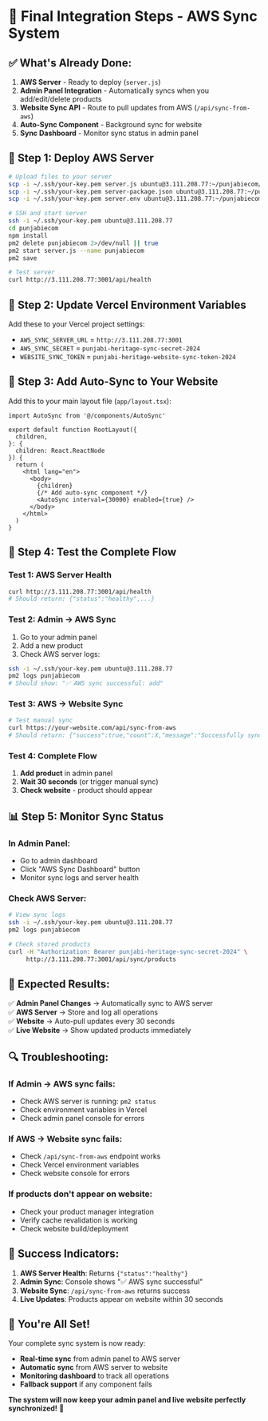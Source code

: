 # 🎯 Final Integration Steps - AWS Sync System

## ✅ **What's Already Done:**

1. **AWS Server** - Ready to deploy (`server.js`)
2. **Admin Panel Integration** - Automatically syncs when you add/edit/delete products
3. **Website Sync API** - Route to pull updates from AWS (`/api/sync-from-aws`)
4. **Auto-Sync Component** - Background sync for website
5. **Sync Dashboard** - Monitor sync status in admin panel

## 🚀 **Step 1: Deploy AWS Server**

```bash
# Upload files to your server
scp -i ~/.ssh/your-key.pem server.js ubuntu@3.111.208.77:~/punjabiecom/
scp -i ~/.ssh/your-key.pem server-package.json ubuntu@3.111.208.77:~/punjabiecom/package.json
scp -i ~/.ssh/your-key.pem server.env ubuntu@3.111.208.77:~/punjabiecom/.env

# SSH and start server
ssh -i ~/.ssh/your-key.pem ubuntu@3.111.208.77
cd punjabiecom
npm install
pm2 delete punjabiecom 2>/dev/null || true
pm2 start server.js --name punjabiecom
pm2 save

# Test server
curl http://3.111.208.77:3001/api/health
```

## 🔧 **Step 2: Update Vercel Environment Variables**

Add these to your Vercel project settings:
- `AWS_SYNC_SERVER_URL` = `http://3.111.208.77:3001`
- `AWS_SYNC_SECRET` = `punjabi-heritage-sync-secret-2024`
- `WEBSITE_SYNC_TOKEN` = `punjabi-heritage-website-sync-token-2024`

## 🔄 **Step 3: Add Auto-Sync to Your Website**

Add this to your main layout file (`app/layout.tsx`):

```tsx
import AutoSync from '@/components/AutoSync'

export default function RootLayout({
  children,
}: {
  children: React.ReactNode
}) {
  return (
    <html lang="en">
      <body>
        {children}
        {/* Add auto-sync component */}
        <AutoSync interval={30000} enabled={true} />
      </body>
    </html>
  )
}
```

## 🧪 **Step 4: Test the Complete Flow**

### Test 1: AWS Server Health
```bash
curl http://3.111.208.77:3001/api/health
# Should return: {"status":"healthy",...}
```

### Test 2: Admin → AWS Sync
1. Go to your admin panel
2. Add a new product
3. Check AWS server logs:
```bash
ssh -i ~/.ssh/your-key.pem ubuntu@3.111.208.77
pm2 logs punjabiecom
# Should show: "✅ AWS sync successful: add"
```

### Test 3: AWS → Website Sync
```bash
# Test manual sync
curl https://your-website.com/api/sync-from-aws
# Should return: {"success":true,"count":X,"message":"Successfully synced..."}
```

### Test 4: Complete Flow
1. **Add product** in admin panel
2. **Wait 30 seconds** (or trigger manual sync)
3. **Check website** - product should appear

## 📊 **Step 5: Monitor Sync Status**

### In Admin Panel:
- Go to admin dashboard
- Click "AWS Sync Dashboard" button
- Monitor sync logs and server health

### Check AWS Server:
```bash
# View sync logs
ssh -i ~/.ssh/your-key.pem ubuntu@3.111.208.77
pm2 logs punjabiecom

# Check stored products
curl -H "Authorization: Bearer punjabi-heritage-sync-secret-2024" \
     http://3.111.208.77:3001/api/sync/products
```

## 🎯 **Expected Results:**

✅ **Admin Panel Changes** → Automatically sync to AWS server  
✅ **AWS Server** → Store and log all operations  
✅ **Website** → Auto-pull updates every 30 seconds  
✅ **Live Website** → Show updated products immediately  

## 🔍 **Troubleshooting:**

### If Admin → AWS sync fails:
- Check AWS server is running: `pm2 status`
- Check environment variables in Vercel
- Check admin panel console for errors

### If AWS → Website sync fails:
- Check `/api/sync-from-aws` endpoint works
- Check Vercel environment variables
- Check website console for errors

### If products don't appear on website:
- Check your product manager integration
- Verify cache revalidation is working
- Check website build/deployment

## 🎉 **Success Indicators:**

1. **AWS Server Health**: Returns `{"status":"healthy"}`
2. **Admin Sync**: Console shows "✅ AWS sync successful"
3. **Website Sync**: `/api/sync-from-aws` returns success
4. **Live Updates**: Products appear on website within 30 seconds

## 🚀 **You're All Set!**

Your complete sync system is now ready:
- **Real-time sync** from admin panel to AWS server
- **Automatic sync** from AWS server to website
- **Monitoring dashboard** to track all operations
- **Fallback support** if any component fails

**The system will now keep your admin panel and live website perfectly synchronized!** 🎯
